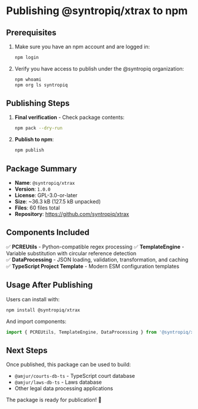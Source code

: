 # Publishing @syntropiq/xtrax to npm

## Prerequisites

1. Make sure you have an npm account and are logged in:
   ```bash
   npm login
   ```

2. Verify you have access to publish under the @syntropiq organization:
   ```bash
   npm whoami
   npm org ls syntropiq
   ```

## Publishing Steps

1. **Final verification** - Check package contents:
   ```bash
   npm pack --dry-run
   ```

2. **Publish to npm**:
   ```bash
   npm publish
   ```

## Package Summary

- **Name**: `@syntropiq/xtrax`
- **Version**: `1.0.0`
- **License**: GPL-3.0-or-later
- **Size**: ~36.3 kB (127.5 kB unpacked)
- **Files**: 60 files total
- **Repository**: https://github.com/syntropiq/xtrax

## Components Included

✅ **PCREUtils** - Python-compatible regex processing
✅ **TemplateEngine** - Variable substitution with circular reference detection  
✅ **DataProcessing** - JSON loading, validation, transformation, and caching
✅ **TypeScript Project Template** - Modern ESM configuration templates

## Usage After Publishing

Users can install with:
```bash
npm install @syntropiq/xtrax
```

And import components:
```typescript
import { PCREUtils, TemplateEngine, DataProcessing } from '@syntropiq/xtrax';
```

## Next Steps

Once published, this package can be used to build:
- `@amjur/courts-db-ts` - TypeScript court database
- `@amjur/laws-db-ts` - Laws database  
- Other legal data processing applications

The package is ready for publication! 🚀
